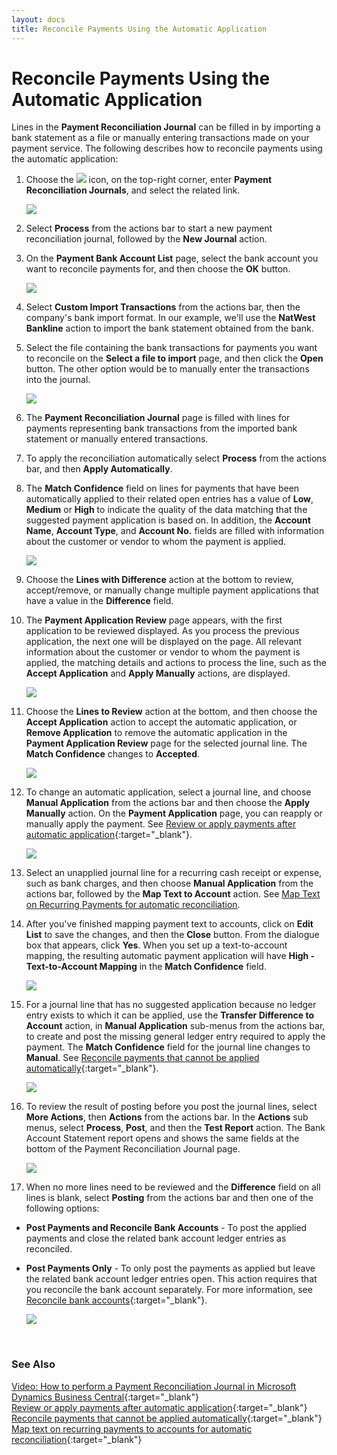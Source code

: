 ```yaml
---
layout: docs
title: Reconcile Payments Using the Automatic Application 
---
```


# Reconcile Payments Using the Automatic Application 
Lines in the **Payment Reconciliation Journal** can be filled in by importing a bank statement as a file or manually entering transactions made on your payment service. The following describes how to reconcile payments using the automatic application:
1. Choose the ![](media/search_icon.png) icon, on the top-right corner, enter **Payment Reconciliation Journals**, and select the related link.

   ![](media/garagehive-payment-reconciliation1.gif)

2. Select **Process** from the actions bar to start a new payment reconciliation journal, followed by the **New Journal** action.
3. On the **Payment Bank Account List** page, select the bank account you want to reconcile payments for, and then choose the **OK** button.

   ![](media/garagehive-payment-reconciliation2.gif)

4. Select **Custom Import Transactions** from the actions bar, then the company's bank import format. In our example, we'll use the **NatWest Bankline** action to import the bank statement obtained from the bank.
5. Select the file containing the bank transactions for payments you want to reconcile on the **Select a file to import** page, and then click the **Open** button. The other option would be to manually enter the transactions into the journal.

   ![](media/garagehive-payment-reconciliation3.gif)

6. The **Payment Reconciliation Journal** page is filled with lines for payments representing bank transactions from the imported bank statement or manually entered transactions.
7. To apply the reconciliation automatically select **Process** from the actions bar, and then **Apply Automatically**.
8. The **Match Confidence** field on lines for payments that have been automatically applied to their related open entries has a value of **Low**, **Medium** or **High** to indicate the quality of the data matching that the suggested payment application is based on. In addition, the **Account Name**, **Account Type**, and **Account No.** fields are filled with information about the customer or vendor to whom the payment is applied.

   ![](media/garagehive-payment-reconciliation4.gif)

9. Choose the **Lines with Difference** action at the bottom to review, accept/remove, or manually change multiple payment applications that have a value in the **Difference** field.
10. The **Payment Application Review** page appears, with the first application to be reviewed displayed. As you process the previous application, the next one will be displayed on the page. All relevant information about the customer or vendor to whom the payment is applied, the matching details and actions to process the line, such as the **Accept Application** and **Apply Manually** actions, are displayed.

    ![](media/garagehive-payment-reconciliation5.gif)

11. Choose the **Lines to Review** action at the bottom, and then choose the **Accept Application** action to accept the automatic application, or **Remove Application** to remove the automatic application in the **Payment Application Review** page for the selected journal line. The **Match Confidence** changes to **Accepted**.

    ![](media/garagehive-payment-reconciliation6.gif)

12. To change an automatic application, select a journal line, and choose **Manual Application** from the actions bar and then choose the **Apply Manually** action. On the **Payment Application** page, you can reapply or manually apply the payment. See [Review or apply payments after automatic application](garagehive-review-or-apply-payments-after-automatic-application.html){:target="_blank"}.

    ![](media/garagehive-payment-reconciliation7.gif)

14. Select an unapplied journal line for a recurring cash receipt or expense, such as bank charges, and then choose **Manual Application** from the actions bar, followed by the **Map Text to Account** action. See [Map Text on Recurring Payments for automatic reconciliation](docs\garagehive-map-text-on-recurring-payments-to-accounts-for-automatic-reconciliation.html).
15. After you've finished mapping payment text to accounts, click on **Edit List** to save the changes, and then the **Close** button. From the dialogue box that appears, click **Yes**. When you set up a text-to-account mapping, the resulting automatic payment application will have **High - Text-to-Account Mapping** in the **Match Confidence** field.

    ![](media/garagehive-payment-reconciliation8.gif)

16. For a journal line that has no suggested application because no ledger entry exists to which it can be applied, use the **Transfer Difference to Account** action, in **Manual Application** sub-menus from the actions bar, to create and post the missing general ledger entry required to apply the payment. The **Match Confidence** field for the journal line changes to **Manual**. See [Reconcile payments that cannot be applied automatically](garagehive-reconcile-payments-that-cannot-be-applied-automatically.html){:target="_blank"}.

    ![](media/garagehive-payment-reconciliation9.gif)

17. To review the result of posting before you post the journal lines, select **More Actions**, then **Actions** from the actions bar. In the **Actions** sub menus, select **Process**, **Post**, and then the **Test Report** action. The Bank Account Statement report opens and shows the same fields at the bottom of the Payment Reconciliation Journal page.

    ![](media/garagehive-payment-reconciliation9.gif)

18. When no more lines need to be reviewed and the **Difference** field on all lines is blank, select **Posting** from the actions bar and then one of the following options:
- **Post Payments and Reconcile Bank Accounts** - To post the applied payments and close the related bank account ledger entries as reconciled.
- **Post Payments Only** - To only post the payments as applied but leave the related bank account ledger entries open. This action requires that you reconcile the bank account separately. For more information, see [Reconcile bank accounts](garagehive-reconcile-bank-accounts.html){:target="_blank"}.

    ![](media/garagehive-payment-reconciliation11.gif)

<br>

### **See Also**

[Video: How to perform a Payment Reconciliation Journal in Microsoft Dynamics Business Central](https://www.youtube.com/watch?v=WiAnm_VUQVQ){:target="_blank"} \
[Review or apply payments after automatic application](garagehive-review-or-apply-payments-after-automatic-application.html){:target="_blank"} \
[Reconcile payments that cannot be applied automatically](garagehive-reconcile-payments-that-cannot-be-applied-automatically.html){:target="_blank"} \
[Map text on recurring payments to accounts for automatic reconciliation](garagehive-map-text-on-recurring-payments-to-accounts-for-automatic-reconciliation.html){:target="_blank"} 